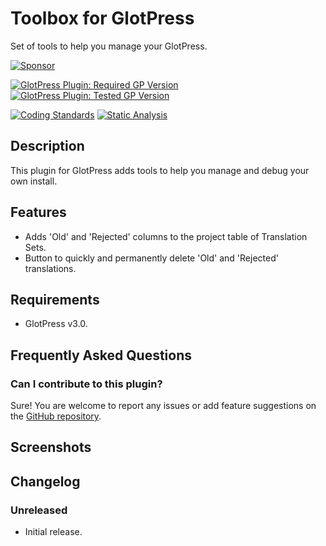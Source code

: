 # Toolbox for GlotPress

Set of tools to help you manage your GlotPress.

[![Sponsor](https://img.shields.io/badge/GitHub-🤍%20Sponsor-ea4aaa?logo=github)](https://github.com/sponsors/pedro-mendonca)

[![GlotPress Plugin: Required GP Version](https://img.shields.io/badge/GlotPress%20Required-v3.0-826eb4.svg)](https://wordpress.org/plugins/gp-toolbox/)
[![GlotPress Plugin: Tested GP Version](https://img.shields.io/badge/GlotPress%20Tested-v4.0%20alpha-826eb4.svg)](https://wordpress.org/plugins/gp-toolbox/)

[![Coding Standards](https://github.com/pedro-mendonca/GP-Toolbox/actions/workflows/coding-standards.yml/badge.svg)](https://github.com/pedro-mendonca/GP-Toolbox/actions/workflows/coding-standards.yml)
[![Static Analysis](https://github.com/pedro-mendonca/GP-Toolbox/actions/workflows/static-analysis.yml/badge.svg)](https://github.com/pedro-mendonca/GP-Toolbox/actions/workflows/static-analysis.yml)

## Description

This plugin for GlotPress adds tools to help you manage and debug your own install.

## Features

* Adds 'Old' and 'Rejected' columns to the project table of Translation Sets.
* Button to quickly and permanently delete 'Old' and 'Rejected' translations.

## Requirements

* GlotPress v3.0.

## Frequently Asked Questions

### Can I contribute to this plugin?

Sure! You are welcome to report any issues or add feature suggestions on the [GitHub repository](https://github.com/pedro-mendonca/GP-Toolbox).

## Screenshots

## Changelog

### Unreleased

* Initial release.
